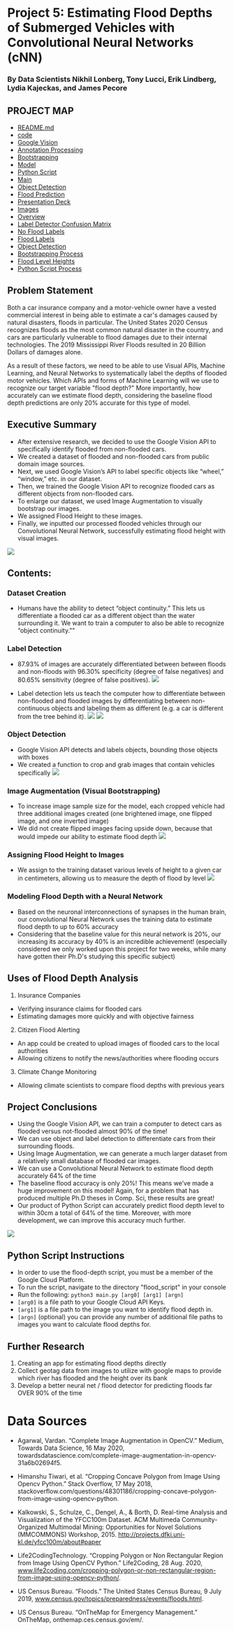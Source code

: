 # Project 5: Estimating Flood Depths of Submerged Vehicles with Convolutional Neural Networks (cNN)

### By Data Scientists Nikhil Lonberg, Tony Lucci, Erik Lindberg, Lydia Kajeckas, and James Pecore

## PROJECT MAP
 - [README.md](./README.md)
 - [code](./code)
  - [Google Vision](./code/google_vision.ipynb)
  - [Annotation Processing](./code/get_annotations.ipynb)
  - [Bootstrapping](./code/bootsrapping.ipynb)
  - [Model](./code/ResNet50.pth)
  - [Python Script](./code/flood_script)
   - [Main](./code/flood_script/main.py)
   - [Object Detection](./code/flood_script/02-modeling.py)
   - [Flood Prediction](./code/flood_script/detect_objects.py)
 - [Presentation Deck](./presentation.pdf)
 - [Images](./project-5-images)
  - [Overview](./project-5-images/image-1.png)
  - [Label Detector Confusion Matrix](./project-5-images/image-2.png)
  - [No Flood Labels](./project-5-images/image-3.png)
  - [Flood Labels](./project-5-images/image-4.png)
  - [Object Detection](./project-5-images/image-5.png)
  - [Bootstrapping Process](./project-5-images/image-6.png)
  - [Flood Level Heights](./project-5-images/image-7.png)
  - [Python Script Process](./project-5-images/image-8.png)

## Problem Statement

Both a car insurance company and a motor-vehicle owner have a vested commercial interest in being able to estimate a car's damages caused by natural disasters, floods in particular. The United States 2020 Census recognizes floods as the most common natural disaster in the country, and cars are particularly vulnerable to flood damages due to their internal technologies. The 2019 Mississippi River Floods resulted in 20 Billion Dollars of damages alone. 

As a result of these factors, we need to be able to use Visual APIs, Machine Learning, and Neural Networks to systematically label the depths of flooded motor vehicles. Which APIs and forms of Machine Learning will we use to recognize our target variable "flood depth?" More importantly, how accurately can we estimate flood depth, considering the baseline flood depth predictions are only 20% accurate for this type of model.

## Executive Summary
- After extensive research, we decided to use the Google Vision API to specifically identify flooded from non-flooded cars. 
- We created a dataset of flooded and non-flooded cars from public domain image sources. 
- Next, we used Google Vision’s API to label specific objects like “wheel,” “window,” etc. in our dataset.
- Then, we trained the Google Vision API to recognize flooded cars as different objects from non-flooded cars.
- To enlarge our dataset, we used Image Augmentation to visually bootstrap our images. 
- We assigned Flood Height to these images.
- Finally, we inputted our processed flooded vehicles through our Convolutional Neural Network, successfully estimating flood height with visual images.

![](./project-5-images/image-1.png)

## Contents:

### Dataset Creation
- Humans have the ability to detect “object continuity.” This lets us differentiate a flooded car as a different object than the water surrounding it. We want to train a computer to also be able to recognize “object continuity.""

### Label Detection
- 87.93% of images are accurately differentiated between between floods and non-floods with 96.30% specificity (degree of false negatives) and 80.65% sensitivity (degree of false positives).
![](./project-5-images/image-2.png)

- Label detection lets us teach the computer how to differentiate between non-flooded and flooded images by differentiating between non-continuous objects and labeling them as different (e.g. a car is different from the tree behind it).
![](./project-5-images/image-3.png)
![](./project-5-images/image-4.png)

### Object Detection
- Google Vision API detects and labels objects, bounding those objects with boxes
- We created a function to crop and grab images that contain vehicles specifically
![](./project-5-images/image-5.png)

### Image Augmentation (Visual Bootstrapping)
- To increase image sample size for the model, each cropped vehicle had three additional images created (one brightened image, one flipped image, and one inverted image)
- We did not create flipped images facing upside down, because that would impede our ability to estimate flood depth
![](./project-5-images/image-6.png)

### Assigning Flood Height to Images
- We assign to the training dataset various levels of height to a given car in centimeters, allowing us to measure the depth of flood by level
![](./project-5-images/image-7.png)

### Modeling Flood Depth with a Neural Network
- Based on the neuronal interconnections of synapses in the human brain, our convolutional Neural Network uses the training data to estimate flood depth to up to 60% accuracy
- Considering that the baseline value for this neural network is 20%, our increasing its accuracy by 40% is an incredible achievement! (especially considered we only worked upon this project for two weeks, while many have gotten their Ph.D's studying this specific subject)

## Uses of Flood Depth Analysis
1. Insurance Companies
- Verifying insurance claims for flooded cars
- Estimating damages more quickly and with objective fairness

2. Citizen Flood Alerting
- An app could be created to upload images of flooded cars to the local authorities
- Allowing citizens to notify the news/authorities where flooding occurs

3. Climate Change Monitoring
- Allowing climate scientists to compare flood depths with previous years

## Project Conclusions
- Using the Google Vision API, we can train a computer to detect cars as flooded versus not-flooded almost 90% of the time!
- We can use object and label detection to differentiate cars from their surrounding floods.
- Using Image Augmentation, we can generate a much larger dataset from a relatively small database of flooded car images.
- We can use a Convolutional Neural Network to estimate flood depth accurately 64% of the time
- The baseline flood accuracy is only 20%! This means we’ve made a huge improvement on this model! Again, for a problem that has produced multiple Ph.D theses in Comp. Sci, these results are great!
- Our product of Python Script can accurately predict flood depth level to within 30cm a total of 64% of the time. Moreover, with more development, we can improve this accuracy much further. 

![](./project-5-images/image-8.png)

## Python Script Instructions
- In order to use the flood-depth script, you must be a member of the Google Cloud Platform.
- To run the script, navigate to the directory "flood_script" in your console
- Run the following:
```python3 main.py [arg0] [arg1] [argn]```
- ```[arg0]``` is a file path to your Google Cloud API Keys.
- ```[arg1]``` is a file path to the image you want to identify flood depth in.
- ```[argn]``` (optional) you can provide any number of additional file paths to images you want to calculate flood depths for.

## Further Research
1. Creating an app for estimating flood depths directly
2. Collect geotag data from images to utilize with google maps to provide which river has flooded and the height over its bank
3. Develop a better neural net / flood detector for predicting floods far OVER 90% of the time

# Data Sources
- Agarwal, Vardan. “Complete Image Augmentation in OpenCV.” Medium, Towards Data Science, 16 May 2020, towardsdatascience.com/complete-image-augmentation-in-opencv-31a6b02694f5. 

- Himanshu Tiwari, et al. “Cropping Concave Polygon from Image Using Opencv Python.” Stack Overflow, 17 May 2018, stackoverflow.com/questions/48301186/cropping-concave-polygon-from-image-using-opencv-python. 

- Kalkowski, S.,  Schulze, C., Dengel, A., & Borth, D. Real-time Analysis and Visualization of the YFCC100m Dataset.  ACM Multimeda Community-Organized Multimodal Mining: Opportunities for Novel Solutions (MMCOMMONS) Workshop, 2015. http://projects.dfki.uni-kl.de/yfcc100m/about#paper

- Life2CodingTechnology. “Cropping Polygon or Non Rectangular Region from Image Using OpenCV Python.” Life2Coding, 28 Aug. 2020, www.life2coding.com/cropping-polygon-or-non-rectangular-region-from-image-using-opencv-python/. 

- US Census Bureau. “Floods.” The United States Census Bureau, 9 July 2019, www.census.gov/topics/preparedness/events/floods.html. 

- US Census Bureau. “OnTheMap for Emergency Management.” OnTheMap, onthemap.ces.census.gov/em/. 

